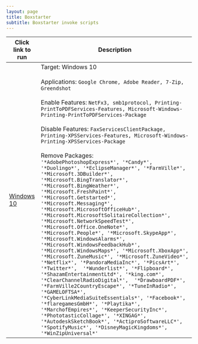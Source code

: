 ```yaml
---
layout: page
title: Boxstarter
subtitle: Boxstarter invoke scripts
---
```


|Click link to run | Description |
|---------|---------|
| <a href='http://boxstarter.org/package/url?http://www.proxx.nl/win10.txt'>Windows 10</a> | Target: Windows 10 <br><br> Applications: `Google Chrome, Adobe Reader, 7-Zip, Greendshot` <br><br> Enable Features: `NetFx3, smb1protocol, Printing-PrintToPDFServices-Features, Microsoft-Windows-Printing-PrintToPDFServices-Package`<br><br> Disable Features: `FaxServicesClientPackage, Printing-XPSServices-Features, Microsoft-Windows-Printing-XPSServices-Package`<br><br> Remove Packages: <br> `'*AdobePhotoshopExpress*', '*Candy*', '*Duolingo*', '*EclipseManager*', '*FarmVille*', '*Microsoft.3DBuilder*', '*Microsoft.BingTranslator*', '*Microsoft.BingWeather*', '*Microsoft.FreshPaint*', '*Microsoft.Getstarted*', '*Microsoft.Messaging*', '*Microsoft.MicrosoftOfficeHub*', '*Microsoft.MicrosoftSolitaireCollection*',  '*Microsoft.NetworkSpeedTest*',  '*Microsoft.Office.OneNote*', '*Microsoft.People*', '*Microsoft.SkypeApp*', '*Microsoft.WindowsAlarms*', '*Microsoft.WindowsFeedbackHub*', '*Microsoft.WindowsMaps*', '*Microsoft.XboxApp*', '*Microsoft.ZuneMusic*', '*Microsoft.ZuneVideo*', '*Netflix*', '*PandoraMediaInc*', '*PicsArt*', '*Twitter*',  '*Wunderlist*', '*Flipboard*', '*ShazamEntertainmentLtd*', '*king.com*', '*ClearChannelRadioDigital*',  '*DrawboardPDF*', '*FarmVille2CountryEscape*', '*TuneInRadio*', '*GAMELOFTSA*', '*CyberLinkMediaSuiteEssentials*', '*Facebook*', '*flaregamesGmbH*', '*Playtika*', '*MarchofEmpires*', '*KeeperSecurityInc*', '*PhototasticCollage*', '*XINGAG*', '*AutodeskSketchBook*', '*ActiproSoftwareLLC*', '*SpotifyMusic*', '*DisneyMagicKingdoms*', '*WinZipUniversal*'` |
